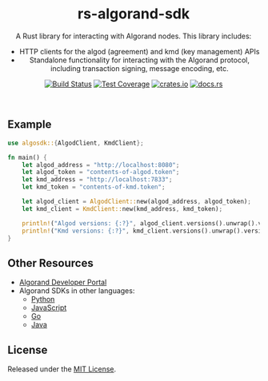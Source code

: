<div align="center">

# rs-algorand-sdk

A Rust library for interacting with Algorand nodes.
This library includes:
* HTTP clients for the algod (agreement) and kmd (key management) APIs
* Standalone functionality for interacting with the Algorand protocol, including transaction signing, message encoding, etc.

[![Build Status](https://img.shields.io/circleci/build/github/qkniep/rs-algorand-sdk/main?token=86739a8e33bf4ab2812b9771d04a7585fa90f80c&style=for-the-badge&logo=circleci)](https://app.circleci.com/pipelines/github/qkniep/rs-algorand-sdk)
[![Test Coverage](https://img.shields.io/codecov/c/github/qkniep/rs-algorand-sdk?label=test%20coverage&logo=codecov&style=for-the-badge)](https://codecov.io/gh/qkniep/rs-algorand-sdk)
[![crates.io](https://img.shields.io/crates/v/rs-algorand-sdk?label=crates.io&style=for-the-badge)](https://crates.io/rs-algorand-sdk)
[![docs.rs](https://img.shields.io/docsrs/rs-algorand-sdk?style=for-the-badge)](https://docs.rs/rs-algorand-sdk)

</div>
<br>

## Example

```rust
use algosdk::{AlgodClient, KmdClient};

fn main() {
    let algod_address = "http://localhost:8080";
    let algod_token = "contents-of-algod.token";
    let kmd_address = "http://localhost:7833";
    let kmd_token = "contents-of-kmd.token";

    let algod_client = AlgodClient::new(algod_address, algod_token);
    let kmd_client = KmdClient::new(kmd_address, kmd_token);

    println!("Algod versions: {:?}", algod_client.versions().unwrap().versions);
    println!("Kmd versions: {:?}", kmd_client.versions().unwrap().versions);
}
```

## Other Resources

* [Algorand Developer Portal](https://developer.algorand.org)
* Algorand SDKs in other languages:
	- [Python](https://developer.algorand.org/docs/sdks/python)
	- [JavaScript](https://developer.algorand.org/docs/sdks/javascript)
	- [Go](https://developer.algorand.org/docs/sdks/go)
	- [Java](https://developer.algorand.org/docs/sdks/java)

## License

Released under the [MIT License](LICENSE).
